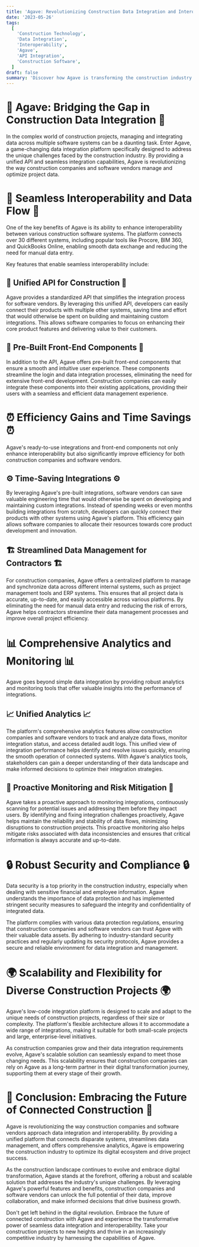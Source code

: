 ```yaml
---
title: 'Agave: Revolutionizing Construction Data Integration and Interoperability'
date: '2023-05-26'
tags:
  [
    'Construction Technology',
    'Data Integration',
    'Interoperability',
    'Agave',
    'API Integration',
    'Construction Software',
  ]
draft: false
summary: 'Discover how Agave is transforming the construction industry by providing a unified data integration platform that enhances interoperability, efficiency, and reliability. With its seamless API integration, pre-built front-end components, and comprehensive analytics, Agave empowers construction companies and software vendors to optimize data management and drive project success.'
---
```


# 🌉 Agave: Bridging the Gap in Construction Data Integration 🌉

In the complex world of construction projects, managing and integrating data across multiple software systems can be a daunting task. Enter Agave, a game-changing data integration platform specifically designed to address the unique challenges faced by the construction industry. By providing a unified API and seamless integration capabilities, Agave is revolutionizing the way construction companies and software vendors manage and optimize project data.

# 🔄 Seamless Interoperability and Data Flow 🔄

One of the key benefits of Agave is its ability to enhance interoperability between various construction software systems. The platform connects over 30 different systems, including popular tools like Procore, BIM 360, and QuickBooks Online, enabling smooth data exchange and reducing the need for manual data entry.

Key features that enable seamless interoperability include:

## 🔌 Unified API for Construction 🔌

Agave provides a standardized API that simplifies the integration process for software vendors. By leveraging this unified API, developers can easily connect their products with multiple other systems, saving time and effort that would otherwise be spent on building and maintaining custom integrations. This allows software companies to focus on enhancing their core product features and delivering value to their customers.

## 🧩 Pre-Built Front-End Components 🧩

In addition to the API, Agave offers pre-built front-end components that ensure a smooth and intuitive user experience. These components streamline the login and data integration processes, eliminating the need for extensive front-end development. Construction companies can easily integrate these components into their existing applications, providing their users with a seamless and efficient data management experience.

# ⏰ Efficiency Gains and Time Savings ⏰

Agave's ready-to-use integrations and front-end components not only enhance interoperability but also significantly improve efficiency for both construction companies and software vendors.

## ⚙️ Time-Saving Integrations ⚙️

By leveraging Agave's pre-built integrations, software vendors can save valuable engineering time that would otherwise be spent on developing and maintaining custom integrations. Instead of spending weeks or even months building integrations from scratch, developers can quickly connect their products with other systems using Agave's platform. This efficiency gain allows software companies to allocate their resources towards core product development and innovation.

## 🏗️ Streamlined Data Management for Contractors 🏗️

For construction companies, Agave offers a centralized platform to manage and synchronize data across different internal systems, such as project management tools and ERP systems. This ensures that all project data is accurate, up-to-date, and easily accessible across various platforms. By eliminating the need for manual data entry and reducing the risk of errors, Agave helps contractors streamline their data management processes and improve overall project efficiency.

# 📊 Comprehensive Analytics and Monitoring 📊

Agave goes beyond simple data integration by providing robust analytics and monitoring tools that offer valuable insights into the performance of integrations.

## 📈 Unified Analytics 📈

The platform's comprehensive analytics features allow construction companies and software vendors to track and analyze data flows, monitor integration status, and access detailed audit logs. This unified view of integration performance helps identify and resolve issues quickly, ensuring the smooth operation of connected systems. With Agave's analytics tools, stakeholders can gain a deeper understanding of their data landscape and make informed decisions to optimize their integration strategies.

## 🚨 Proactive Monitoring and Risk Mitigation 🚨

Agave takes a proactive approach to monitoring integrations, continuously scanning for potential issues and addressing them before they impact users. By identifying and fixing integration challenges proactively, Agave helps maintain the reliability and stability of data flows, minimizing disruptions to construction projects. This proactive monitoring also helps mitigate risks associated with data inconsistencies and ensures that critical information is always accurate and up-to-date.

# 🔒 Robust Security and Compliance 🔒

Data security is a top priority in the construction industry, especially when dealing with sensitive financial and employee information. Agave understands the importance of data protection and has implemented stringent security measures to safeguard the integrity and confidentiality of integrated data.

The platform complies with various data protection regulations, ensuring that construction companies and software vendors can trust Agave with their valuable data assets. By adhering to industry-standard security practices and regularly updating its security protocols, Agave provides a secure and reliable environment for data integration and management.

# 🌍 Scalability and Flexibility for Diverse Construction Projects 🌍

Agave's low-code integration platform is designed to scale and adapt to the unique needs of construction projects, regardless of their size or complexity. The platform's flexible architecture allows it to accommodate a wide range of integrations, making it suitable for both small-scale projects and large, enterprise-level initiatives.

As construction companies grow and their data integration requirements evolve, Agave's scalable solution can seamlessly expand to meet those changing needs. This scalability ensures that construction companies can rely on Agave as a long-term partner in their digital transformation journey, supporting them at every stage of their growth.

# 🎉 Conclusion: Embracing the Future of Connected Construction 🎉

Agave is revolutionizing the way construction companies and software vendors approach data integration and interoperability. By providing a unified platform that connects disparate systems, streamlines data management, and offers comprehensive analytics, Agave is empowering the construction industry to optimize its digital ecosystem and drive project success.

As the construction landscape continues to evolve and embrace digital transformation, Agave stands at the forefront, offering a robust and scalable solution that addresses the industry's unique challenges. By leveraging Agave's powerful features and benefits, construction companies and software vendors can unlock the full potential of their data, improve collaboration, and make informed decisions that drive business growth.

Don't get left behind in the digital revolution. Embrace the future of connected construction with Agave and experience the transformative power of seamless data integration and interoperability. Take your construction projects to new heights and thrive in an increasingly competitive industry by harnessing the capabilities of Agave.
